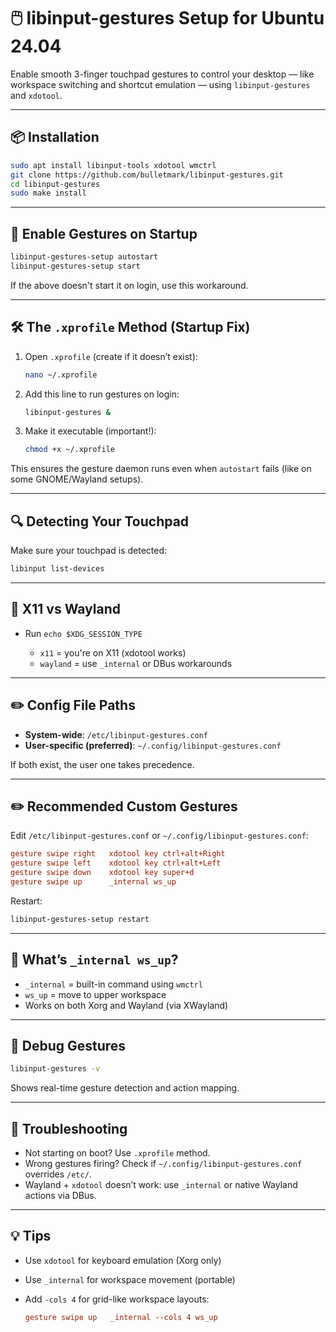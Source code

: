 # 🖱️ libinput-gestures Setup for Ubuntu 24.04

Enable smooth 3-finger touchpad gestures to control your desktop — like workspace switching and shortcut emulation — using `libinput-gestures` and `xdotool`.

---

## 📦 Installation

```bash
sudo apt install libinput-tools xdotool wmctrl
git clone https://github.com/bulletmark/libinput-gestures.git
cd libinput-gestures
sudo make install
```

---

## 🚀 Enable Gestures on Startup

```bash
libinput-gestures-setup autostart
libinput-gestures-setup start
```

If the above doesn't start it on login, use this workaround.

---

## 🛠️ The `.xprofile` Method (Startup Fix)

1. Open `.xprofile` (create if it doesn’t exist):

   ```bash
   nano ~/.xprofile
   ```

2. Add this line to run gestures on login:

   ```bash
   libinput-gestures &
   ```

3. Make it executable (important!):

   ```bash
   chmod +x ~/.xprofile
   ```

This ensures the gesture daemon runs even when `autostart` fails (like on some GNOME/Wayland setups).

---

## 🔍 Detecting Your Touchpad

Make sure your touchpad is detected:

```bash
libinput list-devices
```

---

## 🧠 X11 vs Wayland

* Run `echo $XDG_SESSION_TYPE`

  * `x11` = you're on X11 (xdotool works)
  * `wayland` = use `_internal` or DBus workarounds

---

## ✏️ Config File Paths

* **System-wide**: `/etc/libinput-gestures.conf`
* **User-specific (preferred)**: `~/.config/libinput-gestures.conf`

If both exist, the user one takes precedence.

---

## ✏️ Recommended Custom Gestures

Edit `/etc/libinput-gestures.conf` or `~/.config/libinput-gestures.conf`:

```ini
gesture swipe right   xdotool key ctrl+alt+Right
gesture swipe left    xdotool key ctrl+alt+Left
gesture swipe down    xdotool key super+d
gesture swipe up      _internal ws_up
```

Restart:

```bash
libinput-gestures-setup restart
```

---

## 🧠 What’s `_internal ws_up`?

* `_internal` = built-in command using `wmctrl`
* `ws_up` = move to upper workspace
* Works on both Xorg and Wayland (via XWayland)

---

## 🧪 Debug Gestures

```bash
libinput-gestures -v
```

Shows real-time gesture detection and action mapping.

---

## 🧯 Troubleshooting

* Not starting on boot? Use `.xprofile` method.
* Wrong gestures firing? Check if `~/.config/libinput-gestures.conf` overrides `/etc/`.
* Wayland + `xdotool` doesn’t work: use `_internal` or native Wayland actions via DBus.

---

## 💡 Tips

* Use `xdotool` for keyboard emulation (Xorg only)
* Use `_internal` for workspace movement (portable)
* Add `-cols 4` for grid-like workspace layouts:

  ```ini
  gesture swipe up   _internal --cols 4 ws_up
  ```
